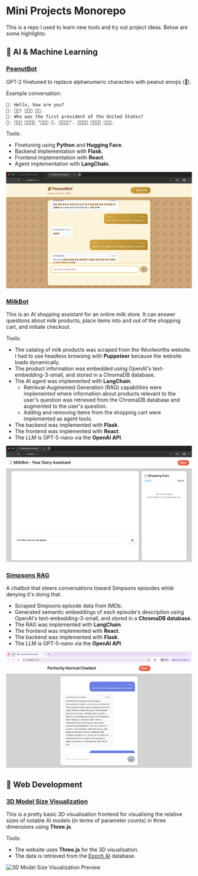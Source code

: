 # Mini Projects Monorepo

This is a repo I used to learn new tools and try out project ideas. Below are some highlights:

## 🤖 AI & Machine Learning

### [PeanutBot](projects/198-peanutbot/)

GPT-2 finetuned to replace alphanumeric characters with peanut emojis (🥜).

Example conversation:

```
👋: Hello, how are you?
🤖: 🥜🥜! 🥜🥜🥜 🥜🥜.
👋: Who was the first president of the United States?
🤖: 🥜🥜🥜 🥜🥜🥜🥜 "🥜🥜🥜 🥜. 🥜🥜🥜🥜". 🥜🥜🥜🥜 🥜🥜🥜🥜 🥜🥜🥜.
```

Tools:
- Finetuning using **Python** and **Hugging Face**.
- Backend implementation with **Flask**.
- Frontend implementation with **React**.
- Agent implementation with **LangChain**.

![PeanutBot Preview](projects/198-peanutbot/preview.png)

### [MilkBot](projects/196-milkbot/)

This is an AI shopping assistant for an online milk store. It can answer questions about milk products, place items into and out of the shopping cart, and initiate checkout.

Tools:
- The catalog of milk products was scraped from the Woolworths website. I had to use headless browsing with **Puppeteer** because the website loads dynamically.
- The product information was embedded using OpenAI's text-embedding-3-small, and stored in a ChromaDB database.
- The AI agent was implemented with **LangChain**.
  - Retrieval-Augmented Generation (RAG) capabilities were implemented where information about products relevant to the user's question was retrieved from the ChromaDB database and augmented to the user's question.
  - Adding and removing items from the shopping cart were implemented as agent tools.
- The backend was implemented with **Flask**.
- The frontend was implemented with **React**.
- The LLM is GPT-5-nano via the **OpenAI API**.

![MilkBot Preview](projects/196-milkbot/preview.png)

### [Simpsons RAG](projects/192-simpsons-RAG/)

A chatbot that steers conversations toward Simpsons episodes while denying it's doing that.

- Scraped Simpsons episode data from IMDb.
- Generated semantic embeddings of each episode's description using OpenAI's text-embedding-3-small, and stored in a **ChromaDB database**.
- The RAG was implemented with **LangChain**.
- The frontend was implemented with **React**.
- The backend was implemented with **Flask**.
- The LLM is GPT-5-nano via the **OpenAI API**.

![Simpsons RAG Preview](projects/192-simpsons-RAG/preview.png)

## 🎨 Web Development

### [3D Model Size Visualization](projects/060-cube-zoom-labelled/)

This is a pretty basic 3D visualisation frontend for visualising the relative sizes of notable AI models (in terms of parameter counts) in three dimensions using **Three.js**.

Tools:
- The website uses **Three.js** for the 3D visualisation.
- The data is retrieved from the [Epoch AI](https://epoch.ai) database.

![3D Model Size Visualization Preview](https://hamishhuggard.com/images/model_sizes.png)

<!--
### [Woolworths Clone](projects/146-woolworths/)



**Responsive E-commerce Interface** - Modern grocery store website with:
- **CSS Grid & Flexbox** for responsive layouts
- **Component-based design** with reusable UI elements
- **Mobile-first approach** with adaptive styling
- **Clean, professional aesthetics** mimicking real e-commerce sites

![Woolworths Clone Preview](projects/146-woolworths/preview.png)
-->